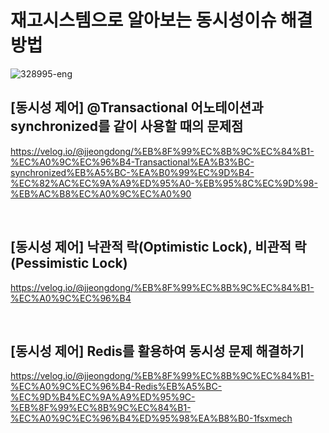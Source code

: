 # 재고시스템으로 알아보는 동시성이슈 해결방법

![328995-eng](https://github.com/jjeongdong/Stock/assets/112836685/cf8816f6-ad25-4158-8cc0-39cb5a5180cf)


## [동시성 제어] @Transactional 어노테이션과 synchronized를 같이 사용할 때의 문제점
https://velog.io/@jjeongdong/%EB%8F%99%EC%8B%9C%EC%84%B1-%EC%A0%9C%EC%96%B4-Transactional%EA%B3%BC-synchronized%EB%A5%BC-%EA%B0%99%EC%9D%B4-%EC%82%AC%EC%9A%A9%ED%95%A0-%EB%95%8C%EC%9D%98-%EB%AC%B8%EC%A0%9C%EC%A0%90

<br>

## [동시성 제어] 낙관적 락(Optimistic Lock), 비관적 락(Pessimistic Lock)
https://velog.io/@jjeongdong/%EB%8F%99%EC%8B%9C%EC%84%B1-%EC%A0%9C%EC%96%B4

<br>

## [동시성 제어] Redis를 활용하여 동시성 문제 해결하기
https://velog.io/@jjeongdong/%EB%8F%99%EC%8B%9C%EC%84%B1-%EC%A0%9C%EC%96%B4-Redis%EB%A5%BC-%EC%9D%B4%EC%9A%A9%ED%95%9C-%EB%8F%99%EC%8B%9C%EC%84%B1-%EC%A0%9C%EC%96%B4%ED%95%98%EA%B8%B0-1fsxmech
